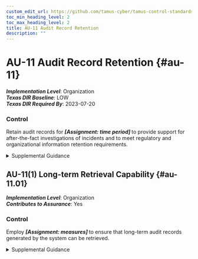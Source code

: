 ```yaml
---
custom_edit_url: https://github.com/tamus-cyber/tamus-control-standards/tree/main/content/tamus.edu/TAMUS_profile.xml
toc_min_heading_level: 2
toc_max_heading_level: 2
title: AU-11 Audit Record Retention
description: ""
---
```


# AU-11 Audit Record Retention {#au-11}

_**Implementation Level**_: Organization\
_**Texas DIR Baseline**_: LOW\
_**Texas DIR Required By**_: 2023-07-20

### Control

Retain audit records for <strong title="au-11_odp"> <em>[Assignment: time period]</em> </strong> to provide support for after-the-fact investigations of incidents and to meet regulatory and organizational information retention requirements.

<details>
  <summary>Supplemental Guidance</summary>

Organizations retain audit records until it is determined that the records are no longer needed for administrative, legal, audit, or other operational purposes. This includes the retention and availability of audit records relative to Freedom of Information Act (FOIA) requests, subpoenas, and law enforcement actions. Organizations develop standard categories of audit records relative to such types of actions and standard response processes for each type of action. The National Archives and Records Administration (NARA) General Records Schedules provide federal policy on records retention.

</details>

## AU-11(1) Long-term Retrieval Capability {#au-11.01}

_**Implementation Level**_: Organization\
_**Contributes to Assurance**_: Yes

### Control

Employ <strong title="au-11.01_odp"> <em>[Assignment: measures]</em> </strong> to ensure that long-term audit records generated by the system can be retrieved.

<details>
  <summary>Supplemental Guidance</summary>

Organizations need to access and read audit records requiring long-term storage (on the order of years). Measures employed to help facilitate the retrieval of audit records include converting records to newer formats, retaining equipment capable of reading the records, and retaining the necessary documentation to help personnel understand how to interpret the records.

</details>

